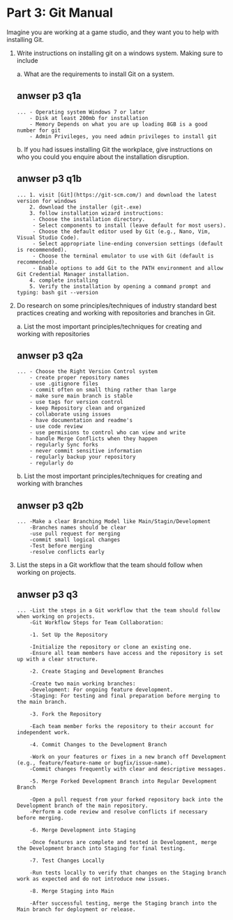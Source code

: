 # Part 3: Git Manual
Imagine you are working at a game studio, and they want you to help with installing Git. 

1. Write instructions on installing git on a windows system. Making sure to include

    a. What are the requirements to install Git on a system.
    ## anwser p3 q1a

    ```
    ... - Operating system Windows 7 or later
        - Disk at least 200mb for installation
        - Memory Depends on what you are up loading 8GB is a good number for git
        - Admin Privileges, you need admin privileges to install git

    ```

    b. If you had issues installing Git the workplace, give instructions on who you could you enquire about the installation disruption.
    ## anwser p3 q1b

    ```
    ... 1. visit [Git](https://git-scm.com/) and download the latest version for windows
        2. download the installer (git-.exe)
        3. follow installation wizard instructions:
         - Choose the installation directory.
         - Select components to install (leave default for most users).
         - Choose the default editor used by Git (e.g., Nano, Vim, Visual Studio Code).
         - Select appropriate line-ending conversion settings (default is recommended).
         - Choose the terminal emulator to use with Git (default is recommended).
         - Enable options to add Git to the PATH environment and allow Git Credential Manager installation.
        4. complete installing
        5. Verify the installation by opening a command prompt and typing: bash git --version

    ```

2. Do research on some principles/techniques of industry standard best practices creating and working with repositories and branches in Git.

    a. List the most important principles/techniques for creating and working with repositories
    ## anwser p3 q2a

    ```
    ... - Choose the Right Version Control system
        - create proper repository names
        - use .gitignore files
	    - commit often on small thing rather than large
	    - make sure main branch is stable
	    - use tags for version control
	    - keep Repository clean and organized
	    - collaborate using issues
	    - have documentation and readme's
	    - use code review
	    - use permisions to control who can view and write
	    - handle Merge Conflicts when they happen
	    - regularly Sync forks
	    - never commit sensitive information
	    - regularly backup your repository
	    - regularly do 

    ```

    b. List the most important principles/techniques for creating and working with branches
    
    ## anwser p3 q2b
    ```
    ... -Make a clear Branching Model like Main/Stagin/Development
	    -Branches names should be clear
	    -use pull request for merging
	    -commit small logical changes
	    -Test before merging
	    -resolve conflicts early
    ```

3. List the steps in a Git workflow that the team should follow when working on projects.
    ## anwser p3 q3

    ```
    ... -List the steps in a Git workflow that the team should follow when working on projects.
        -Git Workflow Steps for Team Collaboration:

        -1. Set Up the Repository

        -Initialize the repository or clone an existing one.
        -Ensure all team members have access and the repository is set up with a clear structure.

        -2. Create Staging and Development Branches

        -Create two main working branches:
        -Development: For ongoing feature development.
        -Staging: For testing and final preparation before merging to the main branch.

        -3. Fork the Repository

        -Each team member forks the repository to their account for independent work.

        -4. Commit Changes to the Development Branch

        -Work on your features or fixes in a new branch off Development (e.g., feature/feature-name or bugfix/issue-name).
        -Commit changes frequently with clear and descriptive messages.

        -5. Merge Forked Development Branch into Regular Development Branch

        -Open a pull request from your forked repository back into the Development branch of the main repository.
        -Perform a code review and resolve conflicts if necessary before merging.

        -6. Merge Development into Staging

        -Once features are complete and tested in Development, merge the Development branch into Staging for final testing.

        -7. Test Changes Locally

        -Run tests locally to verify that changes on the Staging branch work as expected and do not introduce new issues.

        -8. Merge Staging into Main

        -After successful testing, merge the Staging branch into the Main branch for deployment or release.
    ```